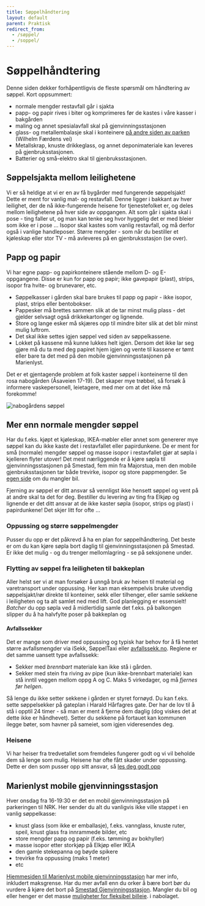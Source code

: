 ```yaml
---
title: Søppelhåndtering
layout: default
parent: Praktisk
redirect_from:
  - /søppel/
  - /soppel/
---
```


# Søppelhåndtering

Denne siden dekker forhåpentligvis de fleste spørsmål om håndtering av søppel. Kort oppsummert:
- normale mengder restavfall går i sjakta
- papp- og papir rives i biter og komprimeres før de kastes i våre kasser i bakgården
- maling og annet spesialavfall skal på gjenvinningsstasjonen
- glass- og metallembalasje skal i konteinere [på andre siden av parken](https://sortere.no/kart/kommune/Oslo) (Wilhelm Færdens vei) 
- Metallskrap, knuste drikkeglass, og annet deponimateriale kan leveres på gjenbruksstasjonen.
- Batterier og små-elektro skal til gjenbruksstasjonen.

## Søppelsjakta mellom leilighetene
Vi er så heldige at vi er en av få bygårder med fungerende søppelsjakt! Dette er ment for vanlig mat- og restavfall. Denne ligger i bakkant av hver leilighet, der de nå ikke-fungerende heisene for tjenestefolket er, og deles mellom leilighetene på hver side av oppgangen. Alt som går i sjakta skal i pose - ting faller ut, og man kan tenke seg hvor hyggelig det er med bleier som ikke er i pose … Isopor skal kastes som vanlig restavfall, og må derfor også i vanlige handleposer. Større mengder - som når du bestiller et kjøleskap eller stor TV - må avleveres på en gjenbruksstasjon (se over).

## Papp og papir
Vi har egne papp- og papirkonteinere stående mellom D- og E-oppgangene. 
Disse er kun for papp og papir; ikke gavepapir (plast), strips, isopor fra hvite- og brunevarer, etc.

- Søppelkasser i gården skal bare brukes til papp og papir - ikke isopor, plast, strips eller bentobokser.
- Pappesker må brettes sammen slik at de tar minst mulig plass - det gjelder selvsagt også drikkekartonger og lignende.
- Store og lange esker må skjæres opp til mindre biter slik at det blir minst mulig luftrom.
- Det skal ikke settes igjen søppel ved siden av søppelkassene. 
- Lokket på kassene må kunne lukkes helt igjen. Dersom det ikke lar seg gjøre må du ta med deg papiret hjem igjen og vente til kassene er tømt eller bare ta det med på den mobile gjenvinningsstasjonen på Marienlyst.

Det er et gjentagende problem at folk kaster søppel i konteinerne til den rosa nabogården (Åsaveien 17-19). Det skaper mye trøbbel, så forsøk å informere vaskepersonell, leietagere, med mer om at det ikke må forekomme!

![nabogårdens søppel](/assets/images/nabosøppel.jpg)

## Mer enn normale mengder søppel
Har du f.eks. kjøpt et kjøleskap, IKEA-møbler eller annet som genererer mye søppel kan du ikke kaste det i restavfallet eller papirdunkene. De er ment for små (normale) mengder søppel og masse isopor i restavfallet gjør at søpla i kjelleren flyter utover! Det mest nærliggende er å kjøre søpla til gjenvinningsstasjonen på Smestad, fem min fra Majorstua, men den mobile gjenbruksstasjonen tar både trevirke, isopor og store pappmengder. Se [egen side](/praktisk/bil) om du mangler bil. 

Fjerning av søppel er ditt ansvar så vennligst ikke hensett søppel og vent på at andre skal ta det for deg. Bestiller du levering av ting fra Elkjøp og lignende er det ditt ansvar at de ikke kaster søpla (isopor, strips og plast) i papirdunkene! Det skjer litt for ofte ...

### Oppussing og større søppelmengder 

Pusser du opp er det påkrevd å ha en plan for søppelhåndtering. Det beste er om du kan kjøre søpla bort daglig til  gjenvinningsstasjonen på Smestad. Er ikke det mulig - og du trenger mellomlagring - se på seksjonene under.


### Flytting av søppel fra leiligheten til bakkeplan
Aller helst ser vi at man forsøker å unngå bruk av heisen til material og varetransport under oppussing. Her kan man eksempelvis bruke utvendig søppelsjakt/rør direkte til konteiner, sekk eller tilhenger, eller samle sekkene i leiligheten og ta alt samlet ned med lift. God planlegging er essensielt! _Batcher_ du opp søpla ved å midlertidig samle det f.eks. på balkongen slipper du å ha halvfylte poser på bakkeplan og 

#### Avfallssekker 
Det er mange som driver med oppussing og typisk har behov for å få hentet større avfallsmengder via iSekk, SøppelTaxi eller [avfallssekk.no](https://www.avfallsekk.no/). Reglene er det samme uansett type avfallssekk:

- Sekker med _brennbart_ materiale kan ikke stå i gården. 
- Sekker med stein fra riving av pipe (kun ikke-brennbart materiale) kan stå inntil veggen mellom oppg A og C. Maks 5 virkedager, og må _fjernes før helgen_.

Så lenge du ikke setter sekkene i gården er styret fornøyd. Du kan f.eks. sette søppelsekker 
på gateplan i Harald Hårfagres gate. Der har de lov til å stå i opptil 24 timer - så 
man er ment å fjerne dem daglig (dog viskes det at dette ikke er håndhevet). 
Setter du sekkene på fortauet kan kommunen ilegge bøter, som havner på sameiet, som igjen 
videresendes deg.

### Heisene
Vi har heiser fra tredvetallet som fremdeles fungerer godt og vi vil beholde dem så lenge som mulig. Heisene har ofte fått skader under oppussing. Dette er den som pusser opp sitt ansvar, så [les deg godt opp](/oppussing/heis)

## Marienlyst mobile gjenvinningsstasjon
Hver onsdag fra 16-19:30 er det en mobil gjenvinningsstasjon på parkeringen til NRK.  Her sender du alt du vanligvis ikke ville stappet i en vanlig søppelkasse:
- knust glass (som ikke er emballasje), f.eks. vannglass, knuste ruter, speil, knust glass fra innrammede bilder, etc
- store mengder papp og papir (f.eks. tømming av bokhyller)
- masse isopor etter storkjøp på Elkjøp eller IKEA
- den gamle stekepanna og bøyde spikere
- trevirke fra oppussing (maks 1 meter)
- etc

[Hjemmesiden til Marienlyst mobile gjenvinningsstasjon](https://www.oslo.kommune.no/avfall-og-gjenvinning/alle-gjenvinningsstasjoner/marienlyst-mobile-gjenvinningsstasjon/) har mer info, inkludert maksgrense. 
Har du mer avfall enn du orker å bære bort bør du vurdere å kjøre det bort på [Smestad Gjenvinningsstasjon](https://www.oslo.kommune.no/avfall-og-gjenvinning/alle-gjenvinningsstasjoner/smestad-gjenvinningsstasjon/). 
Mangler du bil og eller henger er det masse [muligheter for fleksibel billeie](/praktisk/bil#timesleie-av-bil). i nabolaget.

